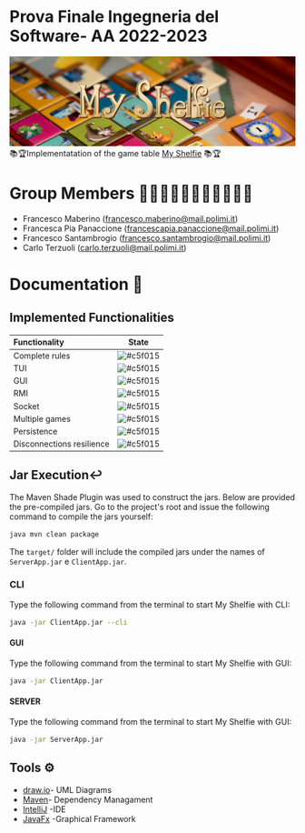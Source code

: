 # Prova Finale Ingegneria del Software- AA 2022-2023 
![alt text](MyShelfie/src/main/resources/misc/MyShelfie.png)
📚🏆Implementatation of the game table [My Shelfie](https://www.craniocreations.it/prodotto/my-shelfie) 📚🏆

# Group Members 🧑🏻‍🦱👩🏻🧑🏻‍🦱🧑🏻‍🦱
+ Francesco Maberino (francesco.maberino@mail.polimi.it)
+ Francesca Pia Panaccione (francescapia.panaccione@mail.polimi.it)
+ Francesco Santambrogio (francesco.santambrogio@mail.polimi.it)
+ Carlo Terzuoli (carlo.terzuoli@mail.polimi.it)

# Documentation 📃

## Implemented Functionalities

| Functionality             |                              State                              |
|:--------------------------|:---------------------------------------------------------------:|
| Complete rules            | ![#c5f015](https://via.placeholder.com/15/008000/000000?text=+) |
| TUI                       | ![#c5f015](https://via.placeholder.com/15/008000/000000?text=+) |
| GUI                       | ![#c5f015](https://via.placeholder.com/15/008000/000000?text=+) |
| RMI                       | ![#c5f015](https://via.placeholder.com/15/008000/000000?text=+) |
| Socket                    | ![#c5f015](https://via.placeholder.com/15/008000/000000?text=+) |
| Multiple games            | ![#c5f015](https://via.placeholder.com/15/008000/000000?text=+) |
| Persistence               | ![#c5f015](https://via.placeholder.com/15/008000/000000?text=+) |](https://maven.apache.org/)
| Disconnections resilience | ![#c5f015](https://via.placeholder.com/15/008000/000000?text=+) |


## Jar Execution↩︎
The Maven Shade Plugin was used to construct the jars. Below are provided the pre-compiled jars. Go to the project's root and issue the following command to compile the jars yourself:
```bash
java mvn clean package
```
The ```target/```  folder will include the compiled jars under the names of ```ServerApp.jar``` e ```ClientApp.jar```.

### CLI

Type the following command from the terminal to start My Shelfie  with CLI:
```bash
java -jar ClientApp.jar --cli
```

#### GUI

Type the following command from the terminal to start My Shelfie  with GUI:
```bash
java -jar ClientApp.jar
```

#### SERVER 

Type the following command from the terminal to start My Shelfie  with GUI:
```bash
java -jar ServerApp.jar
```



## Tools ⚙️
+ [draw.io]( https://app.diagrams.net/)- UML Diagrams
+ [Maven](https://maven.apache.org/)- Dependency Managament
+ [IntelliJ](https://www.jetbrains.com/idea/) -IDE
+ [JavaFx](https://openjfx.io/) -Graphical Framework
